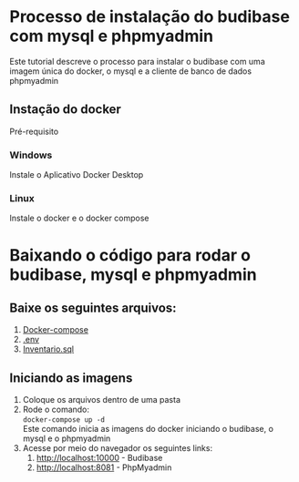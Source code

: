 # Processo de instalação do budibase com mysql e phpmyadmin 
Este tutorial descreve o processo para instalar o budibase com uma imagem única do docker, o mysql e a cliente de banco de dados phpmyadmin

## Instação do docker
 Pré-requisito 
 ### Windows 
  Instale o Aplicativo Docker Desktop
 ### Linux 
  Instale o docker e o docker compose

# Baixando o código para rodar o budibase, mysql e phpmyadmin
  ## Baixe os  seguintes arquivos:
  1. [Docker-compose](https://raw.githubusercontent.com/felipefo/budibase/main/docker-compose.yaml)
  2. [.env](https://raw.githubusercontent.com/felipefo/budibase/main/.env)
  3. [Inventario.sql](https://raw.githubusercontent.com/felipefo/budibase/main/inventario.sql)

  ## Iniciando as imagens 
  1. Coloque os arquivos dentro de uma pasta
  2. Rode o comando:    
     ``` docker-compose up -d ```    
     Este comando inicia as imagens do docker iniciando  o budibase, o mysql e o phpmyadmin
  3. Acesse por meio do navegador os seguintes links:
     1.  [http://localhost:10000](http://localhost:10000) - Budibase
     2. [http://localhost:8081](http://localhost:8081)  - PhpMyadmin
     


